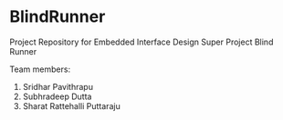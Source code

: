 # BlindRunner
Project Repository for Embedded Interface Design Super Project Blind Runner

Team members:
1. Sridhar Pavithrapu
1. Subhradeep Dutta
1. Sharat Rattehalli Puttaraju
